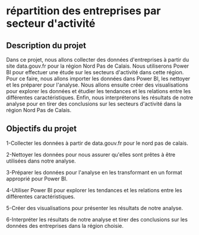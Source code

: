 # répartition des entreprises par secteur d'activité

## Description du projet

Dans ce projet, nous allons collecter des données d'entreprises à partir du site data.gouv.fr pour la région Nord Pas de Calais. Nous utiliserons Power BI pour effectuer une étude sur les secteurs d'activité dans cette région. Pour ce faire, nous allons importer les données dans Power BI, les nettoyer et les préparer pour l'analyse. Nous allons ensuite créer des visualisations pour explorer les données et étudier les tendances et les relations entre les différentes caractéristiques. Enfin, nous interpréterons les résultats de notre analyse pour en tirer des conclusions sur les secteurs d'activité dans la région Nord Pas de Calais.


## Objectifs du projet

1-Collecter les données à partir de data.gouv.fr pour le nord pas de calais.

2-Nettoyer les données pour nous assurer qu'elles sont prêtes à être utilisées dans notre analyse.

3-Préparer les données pour l'analyse en les transformant en un format approprié pour Power BI.

4-Utiliser Power BI pour explorer les tendances et les relations entre les différentes caractéristiques.

5-Créer des visualisations pour présenter les résultats de notre analyse.

6-Interpréter les résultats de notre analyse et tirer des conclusions sur les données des entreprises dans la région choisie.



 


